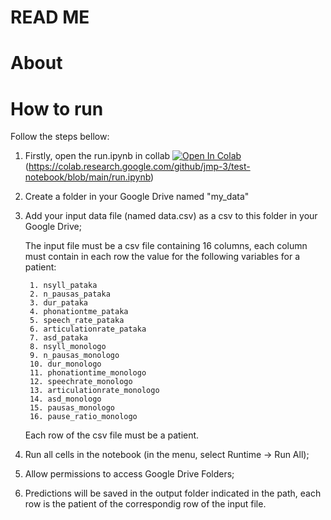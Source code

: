 # READ ME

# About

# How to run

Follow the steps bellow:

1. Firstly, open the run.ipynb in collab <a target="_blank" href="https://colab.research.google.com/github/jmp-3/test-notebook/blob/main/run.ipynb">
  <img src="https://colab.research.google.com/assets/colab-badge.svg" alt="Open In Colab"/> </a> 
(https://colab.research.google.com/github/jmp-3/test-notebook/blob/main/run.ipynb)

2. Create a folder in your Google Drive named "my_data"

3. Add your input data file (named data.csv) as a csv to this folder in your Google Drive;

      The input file must be a csv file containing 16 columns, each column must contain in each row the value for the following variables for a patient:

        1. nsyll_pataka
        2. n_pausas_pataka
        3. dur_pataka
        4. phonationtme_pataka
        5. speech_rate_pataka
        6. articulationrate_pataka
        7. asd_pataka
        8. nsyll_monologo
        9. n_pausas_monologo
        10. dur_monologo
        11. phonationtime_monologo
        12. speechrate_monologo
        13. articulationrate_monologo
        14. asd_monologo
        15. pausas_monologo
        16. pause_ratio_monologo

      Each row of the csv file must be a patient.  

4. Run all cells in the notebook (in the menu, select Runtime -> Run All);

5. Allow permissions to access Google Drive Folders;

6. Predictions will be saved in the output folder indicated in the path, each row is the patient of the correspondig row of the input file.
